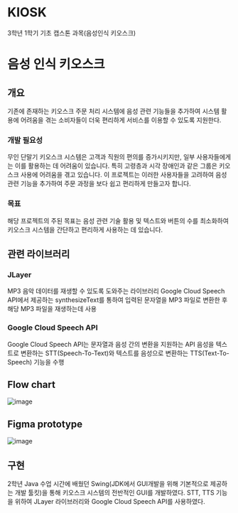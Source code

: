# KIOSK
3학년 1학기 기초 캡스톤 과목(음성인식 키오스크)

# 음성 인식 키오스크

## 개요
기존에 존재하는 키오스크 주문 처리 시스템에 음성 관련 기능들을 추가하여 시스템 활용에 어려움을 겪는 소비자들이 더욱 편리하게 서비스를 이용할 수 있도록 지원한다.

### 개발 필요성
무인 단말기 키오스크 시스템은 고객과 직원의 편의를 증가시키지만, 일부 사용자들에게는 이를 활용하는 데 어려움이 있습니다. 특히 고령층과 시각 장애인과 같은 그룹은 키오스크 사용에 어려움을 겪고 있습니다. 이 프로젝트는 이러한 사용자들을 고려하여 음성 관련 기능을 추가하여 주문 과정을 보다 쉽고 편리하게 만들고자 합니다.

### 목표
해당 프로젝트의 주된 목표는 음성 관련 기술 활용 및 텍스트와 버튼의 수를 최소화하여 키오스크 시스템을 간단하고 편리하게 사용하는 데 있습니다.

## 관련 라이브러리

### JLayer
MP3 음악 데이터를 재생할 수 있도록 도와주는 라이브러리
Google Cloud Speech API에서 제공하는 synthesizeText를 통하여 입력된 문자열을 MP3 파일로 변환한 후 해당 MP3 파일을 재생하는데 사용

### Google Cloud Speech API
Google Cloud Speech API는 문자열과 음성 간의 변환을 지원하는 API
음성을 텍스트로 변환하는 STT(Speech-To-Text)와 텍스트를 음성으로 변환하는 TTS(Text-To-Speech) 기능을 수행

## Flow chart
![image](https://github.com/Hojun1123/KIOSK/assets/65999992/967b1922-98d6-46f7-9b87-8c29c3e2cd72)


## Figma prototype
![image](https://github.com/Hojun1123/KIOSK/assets/65999992/956bdabf-a6fb-42e3-891f-b8e9c6480305)

## 구현
2학년 Java 수업 시간에 배웠던 Swing(JDK에서 GUI개발을 위해 기본적으로 제공하는 개발 툴킷)을 통해 키오스크 시스템의 전반적인 GUI를 개발하였다.
STT, TTS 기능을 위하여 JLayer 라이브러리와 Google Cloud Speech API를 사용하였다.
